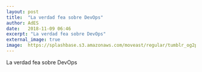 ```yaml
---
layout: post
title:  "La verdad fea sobre DevOps"
author: AdES
date:   2018-11-09 06:46
excerpt: "La verdad fea sobre DevOps"
external_image: true
image:  https://splashbase.s3.amazonaws.com/moveast/regular/tumblr_og2psdFWXX1tomxvuo8_1280.jpg
---
```

La verdad fea sobre DevOps